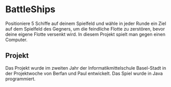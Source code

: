 # BattleShips

Positioniere 5 Schiffe auf deinem Spielfeld und wähle in jeder Runde ein Ziel auf dem Spielfeld des Gegners, um die feindliche Flotte zu zerstören, bevor deine eigene Flotte versenkt wird. In diesem Projekt spielt man gegen einen Computer.

## Projekt
Das Projekt wurde im zweiten Jahr der Informatikmittelschule Basel-Stadt in der Projektwoche von Berfan und Paul entwickelt. Das Spiel wurde in Java programmiert.
